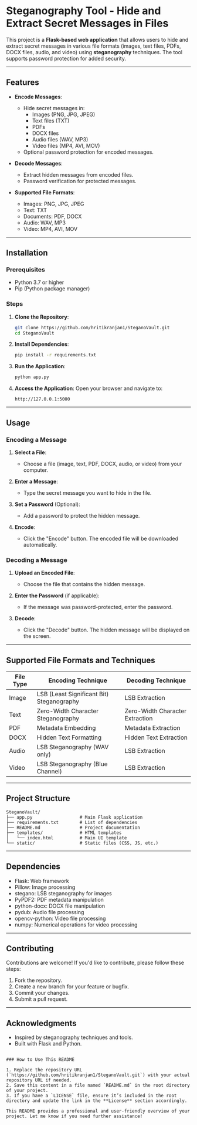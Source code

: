 # Steganography Tool - Hide and Extract Secret Messages in Files

This project is a **Flask-based web application** that allows users to hide and extract secret messages in various file formats (images, text files, PDFs, DOCX files, audio, and video) using **steganography** techniques. The tool supports password protection for added security.

---

## Features

- **Encode Messages**:
  - Hide secret messages in:
    - Images (PNG, JPG, JPEG)
    - Text files (TXT)
    - PDFs
    - DOCX files
    - Audio files (WAV, MP3)
    - Video files (MP4, AVI, MOV)
  - Optional password protection for encoded messages.

- **Decode Messages**:
  - Extract hidden messages from encoded files.
  - Password verification for protected messages.

- **Supported File Formats**:
  - Images: PNG, JPG, JPEG
  - Text: TXT
  - Documents: PDF, DOCX
  - Audio: WAV, MP3
  - Video: MP4, AVI, MOV

---

## Installation

### Prerequisites

- Python 3.7 or higher
- Pip (Python package manager)

### Steps

1. **Clone the Repository**:
   ```bash
   git clone https://github.com/hritikranjan1/SteganoVault.git
   cd SteganoVault

2. **Install Dependencies**:
   ```bash
   pip install -r requirements.txt
   ```

3. **Run the Application**:
   ```bash
   python app.py
   ```

4. **Access the Application**:
   Open your browser and navigate to:
   ```
   http://127.0.0.1:5000
   ```

---

## Usage

### Encoding a Message

1. **Select a File**:
   - Choose a file (image, text, PDF, DOCX, audio, or video) from your computer.

2. **Enter a Message**:
   - Type the secret message you want to hide in the file.

3. **Set a Password** (Optional):
   - Add a password to protect the hidden message.

4. **Encode**:
   - Click the "Encode" button. The encoded file will be downloaded automatically.

### Decoding a Message

1. **Upload an Encoded File**:
   - Choose the file that contains the hidden message.

2. **Enter the Password** (if applicable):
   - If the message was password-protected, enter the password.

3. **Decode**:
   - Click the "Decode" button. The hidden message will be displayed on the screen.

---

## Supported File Formats and Techniques

| File Type | Encoding Technique                          | Decoding Technique                          |
|-----------|---------------------------------------------|---------------------------------------------|
| Image     | LSB (Least Significant Bit) Steganography   | LSB Extraction                              |
| Text      | Zero-Width Character Steganography          | Zero-Width Character Extraction             |
| PDF       | Metadata Embedding                          | Metadata Extraction                         |
| DOCX      | Hidden Text Formatting                      | Hidden Text Extraction                      |
| Audio     | LSB Steganography (WAV only)                | LSB Extraction                              |
| Video     | LSB Steganography (Blue Channel)            | LSB Extraction                              |

---

## Project Structure

```
SteganoVault/
├── app.py                  # Main Flask application
├── requirements.txt        # List of dependencies
├── README.md               # Project documentation
├── templates/              # HTML templates
│   └── index.html          # Main UI template
└── static/                 # Static files (CSS, JS, etc.)
```

---

## Dependencies

- Flask: Web framework
- Pillow: Image processing
- stegano: LSB steganography for images
- PyPDF2: PDF metadata manipulation
- python-docx: DOCX file manipulation
- pydub: Audio file processing
- opencv-python: Video file processing
- numpy: Numerical operations for video processing

---

## Contributing

Contributions are welcome! If you'd like to contribute, please follow these steps:

1. Fork the repository.
2. Create a new branch for your feature or bugfix.
3. Commit your changes.
4. Submit a pull request.

---

## Acknowledgments

- Inspired by steganography techniques and tools.
- Built with Flask and Python.
```

### How to Use This README

1. Replace the repository URL (`https://github.com/hritikranjan1/SteganoVault.git`) with your actual repository URL if needed.
2. Save this content in a file named `README.md` in the root directory of your project.
3. If you have a `LICENSE` file, ensure it’s included in the root directory and update the link in the **License** section accordingly.

This README provides a professional and user-friendly overview of your project. Let me know if you need further assistance!